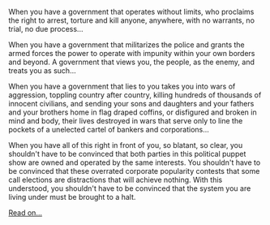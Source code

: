 <!--
.. title: Revolution: An Instruction Manual
.. slug: revolution-an-instruction-manual
.. date: 2013-08-10 11:50:36-05:00
.. tags: politics
.. link: 
.. description: 
.. type: text
-->


When you have a government that operates without limits, who proclaims
the right to arrest, torture and kill anyone, anywhere, with no
warrants, no trial, no due process...

When you have a government that militarizes the police and grants the
armed forces the power to operate with impunity within your own borders
and beyond. A government that views you, the people, as the enemy, and
treats you as such...

When you have a government that lies to you takes you into wars of
aggression, toppling country after country, killing hundreds of
thousands of innocent civilians, and sending your sons and daughters and
your fathers and your brothers home in flag draped coffins, or
disfigured and broken in mind and body, their lives destroyed in wars
that serve only to line the pockets of a unelected cartel of bankers and
corporations...

When you have all of this right in front of you, so blatant, so clear,
you shouldn't have to be convinced that both parties in this political
puppet show are owned and operated by the same interests. You shouldn't
have to be convinced that these overrated corporate popularity contests
that some call elections are distractions that will achieve nothing.
With this understood, you shouldn't have to be convinced that the system
you are living under must be brought to a halt.

[Read
on...](http://stormcloudsgathering.com/revolution-an-instruction-manual)
